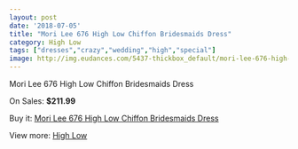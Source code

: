 ```yaml
---
layout: post
date: '2018-07-05'
title: "Mori Lee 676 High Low Chiffon Bridesmaids Dress"
category: High Low
tags: ["dresses","crazy","wedding","high","special"]
image: http://img.eudances.com/5437-thickbox_default/mori-lee-676-high-low-chiffon-bridesmaids-dress.jpg
---
```

Mori Lee 676 High Low Chiffon Bridesmaids Dress

On Sales: **$211.99**
<a href="https://www.eudances.com/en/high-low/1858-mori-lee-676-high-low-chiffon-bridesmaids-dress.html"><amp-img layout="responsive" width="600" height="600" src="//img.eudances.com/5437-thickbox_default/mori-lee-676-high-low-chiffon-bridesmaids-dress.jpg" alt="Mori Lee 676 High Low Chiffon Bridesmaids Dress 0" /></a>

Buy it: [Mori Lee 676 High Low Chiffon Bridesmaids Dress](https://www.eudances.com/en/high-low/1858-mori-lee-676-high-low-chiffon-bridesmaids-dress.html "Mori Lee 676 High Low Chiffon Bridesmaids Dress")

View more: [High Low](https://www.eudances.com/en/20-high-low "High Low")